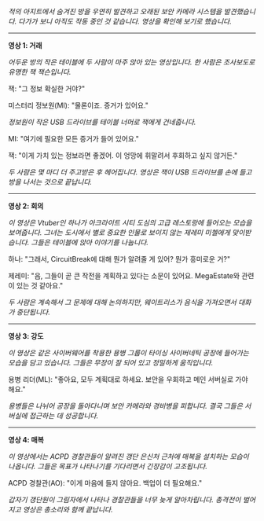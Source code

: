 _적의 아지트에서 숨겨진 방을 우연히 발견하고 오래된 보안 카메라 시스템을 발견했습니다. 다가가 보니 아직도 작동 중인 것 같습니다. 영상을 확인해 보기로 했습니다._

---

**영상 1: 거래**

_어두운 방의 작은 테이블에 두 사람이 마주 앉아 있는 영상입니다. 한 사람은 조사보도로 유명한 잭 잭슨입니다._

잭: "그 정보 확실한 거야?"

미스터리 정보원(MI): "물론이죠. 증거가 있어요."

_정보원이 작은 USB 드라이브를 테이블 너머로 잭에게 건네줍니다._

MI: "여기에 필요한 모든 증거가 들어 있어요."

잭: "이게 가치 있는 정보라면 좋겠어. 이 엉망에 휘말려서 후회하고 싶지 않거든."

_두 사람은 몇 마디 더 주고받은 후 헤어집니다. 영상은 잭이 USB 드라이브를 손에 들고 방을 나서는 것으로 끝납니다._

---

**영상 2: 회의**

_이 영상은 Vtuber인 하나가 아크라이트 시티 도심의 고급 레스토랑에 들어오는 모습을 보여줍니다. 그녀는 도시에서 별로 중요한 인물로 보이지 않는 제레미 미첼에게 맞이받습니다. 그들은 테이블에 앉아 이야기를 나눕니다._

하나: "그래서, CircuitBreak에 대해 뭔가 알려줄 게 있어? 뭔가 흥미로운 거?"

제레미: "음, 그들이 곧 큰 작전을 계획하고 있다는 소문이 있어요. MegaEstate와 관련이 있는 것 같아요."

_두 사람은 계속해서 그 문제에 대해 논의하지만, 웨이트리스가 음식을 가져오면서 대화가 중단됩니다._

---

**영상 3: 강도**

_이 영상은 같은 사이버웨어를 착용한 용병 그룹이 타이싱 사이버네틱 공장에 들어가는 모습을 담고 있습니다. 그들은 무장이 잘 되어 있고 정밀하게 움직입니다._

용병 리더(ML): "좋아요, 모두 계획대로 하세요. 보안을 우회하고 메인 서버실로 가야 해요."

_용병들은 나뉘어 공장을 돌아다니며 보안 카메라와 경비병을 피합니다. 결국 그들은 서버실에 접근하는 데 성공합니다._

---

**영상 4: 매복**

_이 영상에서는 ACPD 경찰관들이 알려진 갱단 은신처 근처에 매복을 설치하는 모습이 나옵니다. 그들은 목표가 나타나기를 기다리면서 긴장감이 고조됩니다._

ACPD 경찰관(AO): "이게 마음에 들지 않아요. 백업이 더 필요해요."

_갑자기 갱단원이 그림자에서 나타나 경찰관들을 너무 늦게 알아차립니다. 총격전이 벌어지고 영상은 총소리와 함께 끝납니다._

